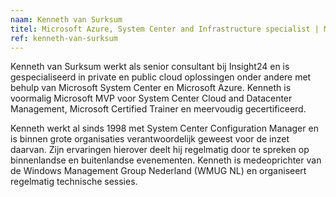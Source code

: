 ```yaml
---
naam: Kenneth van Surksum
titel: Microsoft Azure, System Center and Infrastructure specialist | Managing Consultant at Insight24
ref: kenneth-van-surksum
---
```

Kenneth van Surksum werkt als senior consultant bij Insight24 en is gespecialiseerd in private en public cloud oplossingen onder andere met behulp van Microsoft System Center en Microsoft Azure. Kenneth is voormalig Microsoft MVP voor System Center Cloud and Datacenter Management, Microsoft Certified Trainer en meervoudig gecertificeerd.

Kenneth werkt al sinds 1998 met System Center Configuration Manager en is binnen grote organisaties verantwoordelijk geweest voor de inzet daarvan. Zijn ervaringen hierover deelt hij regelmatig door te spreken op binnenlandse en buitenlandse evenementen. Kenneth is medeoprichter van de Windows Management Group Nederland (WMUG NL) en organiseert regelmatig technische sessies.
